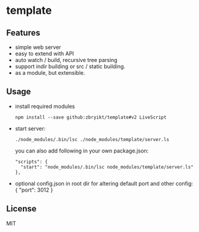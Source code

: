 # template 

## Features

 * simple web server
 * easy to extend with API
 * auto watch / build, recursive tree parsing
 * support indir building or src / static building.
 * as a module, but extensible.


## Usage

 * install required modules
   ```
   npm install --save github:zbryikt/template#v2 LiveScript
   ```
 * start server:
   ```
   ./node_modules/.bin/lsc ./node_modules/template/server.ls
   ```
   you can also add following in your own package.json:
   ```
   "scripts": {
     "start": "node_modules/.bin/lsc node_modules/template/server.ls"
   },
   ```
 * optional config.json in root dir for altering default port and other config:
   {
     "port": 3012
   }


## License

MIT
